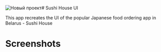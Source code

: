 ![Новый проект](https://github.com/DaDaDaTheoryNow/Sushi-House-UI/assets/105795587/325cc57d-dddc-43a3-bd94-fd187c23ca3b)# Sushi House UI

This app recreates the UI of the popular Japanese food ordering app in Belarus - Sushi House

# Screenshots
